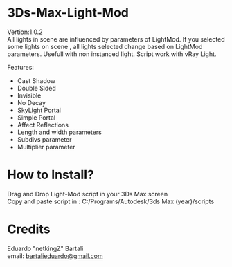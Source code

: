 # 3Ds-Max-Light-Mod </br>
Vertion:1.0.2 </br>
All lights in scene are influenced by parameters of LightMod.
If you selected some lights on scene , all lights selected change based on LightMod parameters.
Usefull with non instanced light.
Script work with vRay Light.

Features:
- Cast Shadow
- Double Sided
- Invisible
- No Decay
- SkyLight Portal
- Simple Portal
- Affect Reflections
- Length and width parameters
- Subdivs parameter
- Multiplier parameter

# How to Install?

Drag and Drop Light-Mod script in your 3Ds Max screen </br>
Copy and paste script in : C:/Programs/Autodesk/3ds Max (year)/scripts

# Credits
Eduardo "netkingZ" Bartali</br>
email: bartalieduardo@gmail.com
